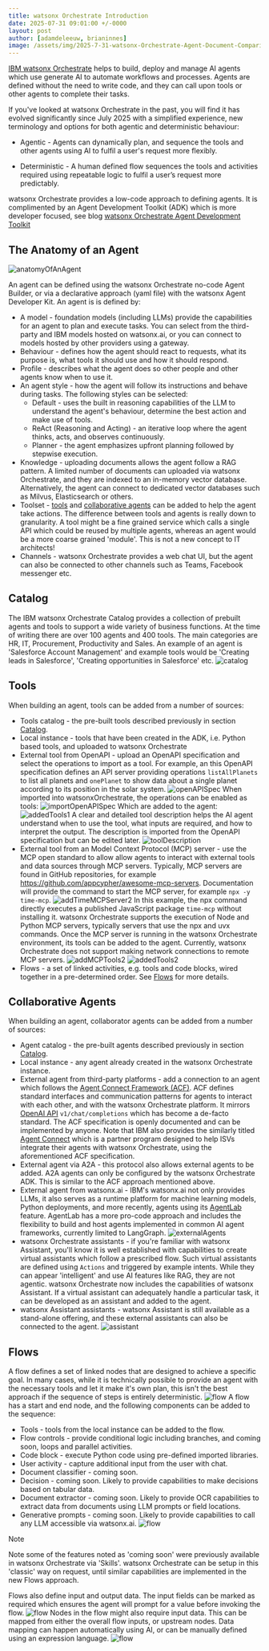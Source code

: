 ```yaml
---
title: watsonx Orchestrate Introduction
date: 2025-07-31 09:01:00 +/-0000
layout: post
author: [adamdeleeuw, brianinnes]
image: /assets/img/2025-7-31-watsonx-Orchestrate-Agent-Document-Comparison/watsonxassistant_lifecycle_1x1_16x9.jpeg
---
```


[IBM watsonx Orchestrate](https://www.ibm.com/products/watsonx-orchestrate) helps to build, deploy and manage AI agents which use generate AI to automate workflows and processes. Agents are defined without the need to write code, and they can call upon tools or other agents to complete their tasks.

If you've looked at watsonx Orchestrate in the past, you will find it has evolved significantly since July 2025 with a simplified experience, new terminology and options for both agentic and deterministic behaviour:

* Agentic - Agents can dynamically plan, and sequence the tools and other agents using AI to fulfil a user's request more flexibly.

* Deterministic - A human defined flow sequences the tools and activities required using repeatable logic to fulfil a user’s request more predictably.

watsonx Orchestrate provides a low-code approach to defining agents. It is complimented by an Agent Development Toolkit (ADK) which is more developer focused, see blog [watsonx Orchestrate Agent Development Toolkit](https://deleeuw.me.uk/posts/watsonx-Orchestrate-Agent-Development-Toolkit/)

## The Anatomy of an Agent

![anatomyOfAnAgent](/assets/img/2025-7-31-watsonx-Orchestrate-Introduction/anatomyOfAnAgent-sml.png)

An agent can be defined using the watsonx Orchestrate no-code Agent Builder, or via a declarative approach (yaml file) with the watsonx Agent Developer Kit. An agent is is defined by:

* A model - foundation models (including LLMs) provide the capabilities for an agent to plan and execute tasks. You can select from the third-party and IBM models hosted on watsonx.ai, or you can connect to models hosted by other providers using a gateway.
* Behaviour - defines how the agent should react to requests, what its purpose is, what tools it should use and how it should respond.
* Profile - describes what the agent does so other people and other agents know when to use it.
* An agent style - how the agent will follow its instructions and behave during tasks. The following styles can be selected:
    * Default - uses the built in reasoning capabilities of the LLM to understand the agent's behaviour, determine the best action and make use of tools.
    * ReAct (Reasoning and Acting) - an iterative loop where the agent thinks, acts, and observes continuously.
    * Planner - the agent emphasizes upfront planning followed by stepwise execution.
* Knowledge - uploading documents allows the agent follow a RAG pattern. A limited number of documents can uploaded via watsonx Orchestrate, and they are indexed to an in-memory vector database. Alternatively, the agent can connect to dedicated vector databases such as Milvus, Elasticsearch or others.
* Toolset - [tools](#tools) and [collaborative agents](#collaborative-agents) can be added to help the agent take actions. The difference between tools and agents is really down to granularity. A tool might be a fine grained service which calls a single API which could be reused by multiple agents, whereas an agent would be a more coarse grained 'module'. This is not a new concept to IT architects!
* Channels - watsonx Orchestrate provides a web chat UI, but the agent can also be connected to other channels such as Teams, Facebook messenger etc.

## Catalog

The IBM watsonx Orchestrate Catalog provides a collection of prebuilt agents and tools to support a wide variety of business functions. At the time of writing there are over 100 agents and 400 tools. The main categories are HR, IT, Procurement, Productivity and Sales. An example of an agent is 'Salesforce Account Management' and example tools would be 'Creating leads in Salesforce', 'Creating opportunities in Salesforce' etc.
![catalog](/assets/img/2025-7-31-watsonx-Orchestrate-Introduction/catalog.png)

## Tools

When building an agent, tools can be added from a number of sources:

* Tools catalog - the pre-built tools described previously in section [Catalog](#catalog).
* Local instance - tools that have been created in the ADK, i.e. Python based tools, and uploaded to watsonx Orchestrate
* External tool from OpenAPI - upload an OpenAPI specification and select the operations to import as a tool. For example, an this OpenAPI specification defines an API server providing operations ```listAllPlanets``` to list all planets and ```onePlanet``` to show data about a single planet according to its position in the solar system.
![openAPISpec](/assets/img/2025-7-31-watsonx-Orchestrate-Introduction/openAPISpec.png)
When imported into watsonxOrchestrate, the operations can be enabled as tools:
![importOpenAPISpec](/assets/img/2025-7-31-watsonx-Orchestrate-Introduction/importOpenAPISpec.png)
Which are added to the agent:
![addedTools1](/assets/img/2025-7-31-watsonx-Orchestrate-Introduction/addedTools1.png)
A clear and detailed tool description helps the AI agent understand when to use the tool, what inputs are required, and how to interpret the output. The description is imported from the OpenAPI specification but can be edited later.
![toolDescription](/assets/img/2025-7-31-watsonx-Orchestrate-Introduction/toolDescription.png)
* External tool from an Model Context Protocol (MCP) server - use the MCP open standard to allow allow agents to interact with external tools and data sources through MCP servers. Typically, MCP servers are found in GitHub repositories, for example https://github.com/appcypher/awesome-mcp-servers. Documentation will provide the command to start the MCP server, for example ```npx -y time-mcp```. 
![addTimeMCPServer2](/assets/img/2025-7-31-watsonx-Orchestrate-Introduction/addTimeMCPServer2.png)
In this example, the npx command directly executes a published JavaScript package ```time-mcp``` without installing it. watsonx Orchestrate supports the execution of Node and Python MCP servers, typically servers that use the npx and uvx commands. Once the MCP server is running in the watsonx Orchestrate environment, its tools can be added to the agent. Currently, watsonx Orchestrate does not support making network connections to remote MCP servers.
![addMCPTools2](/assets/img/2025-7-31-watsonx-Orchestrate-Introduction/addMCPTools2.png)
![addedTools2](/assets/img/2025-7-31-watsonx-Orchestrate-Introduction/addedTools2.png)
* Flows - a set of linked activities, e.g. tools and code blocks, wired together in a pre-determined order. See [Flows](#flows) for more details.

## Collaborative Agents

When building an agent, collaborator agents can be added from a number of sources:

* Agent catalog - the pre-built agents described previously in section [Catalog](#catalog).
* Local instance - any agent already created in the watsonx Orchestrate instance.
* External agent from third-party platforms - add a connection to an agent which follows the [Agent Connect Framework (ACF)](https://connect.watson-orchestrate.ibm.com/acf/overview). ACF defines standard interfaces and communication patterns for agents to interact with each other, and with the watsonx Orchestrate platform. It mirrors [OpenAI API](https://platform.openai.com/docs/api-reference/chat) ```v1/chat/completions``` which has become a de-facto standard. The ACF specification is openly documented and can be implemented by anyone. Note that IBM also provides the similarly titled [Agent Connect](https://connect.watson-orchestrate.ibm.com/agent-connect/overview) which is a partner program designed to help ISVs integrate their agents with watsonx Orchestrate, using the aforementioned ACF specification.
* External agent via A2A - this protocol also allows external agents to be added. A2A agents can only be configured by the watsonx Orchestrate ADK. This is similar to the ACF approach mentioned above.
* External agent from watsonx.ai - IBM's watsonx.ai not only provides LLMs, it also serves as a runtime platform for machine learning models, Python deployments, and more recently, agents using its [AgentLab](https://dataplatform.cloud.ibm.com/docs/content/wsj/analyze-data/fm-agent-lab.html?context=wx&pos=2) feature. AgentLab has a more pro-code approach and includes the flexibility to build and host agents implemented in common AI agent frameworks, currently limited to LangGraph.
![externalAgents](/assets/img/2025-7-31-watsonx-Orchestrate-Introduction/externalAgents.png)
* watsonx Orchestrate assistants - if you're familiar with watsonx Assistant, you'll know it is well established with capabilities to create virtual assistants which follow a prescribed flow. Such virtual assistants are defined using ```Actions``` and triggered by example intents. While they can appear 'intelligent' and use AI features like RAG, they are not agentic. watsonx Orchestrate now includes the capabilities of watsonx Assistant. If a virtual assistant can adequately handle a particular task, it can be developed as an assistant and added to the agent.
* watsonx Assistant assistants - watsonx Assistant is still available as a stand-alone offering, and these external assistants can also be connected to the agent.
![assistant](/assets/img/2025-7-31-watsonx-Orchestrate-Introduction/assistant.png)

## Flows

A flow defines a set of linked nodes that are designed to achieve a specific goal. In many cases, while it is technically possible to provide an agent with the necessary tools and let it make it's own plan, this isn't the best approach if the sequence of steps is entirely deterministic. 
![flow](/assets/img/2025-7-31-watsonx-Orchestrate-Introduction/flow.png)
A flow has a start and end node, and the following components can be added to the sequence:

* Tools - tools from the local instance can be added to the flow.
* Flow controls - provide conditional logic including branches, and coming soon, loops and parallel activities.
* Code block - execute Python code using pre-defined imported libraries.
* User activity - capture additional input from the user with chat.
* Document classifier - coming soon.
* Decision - coming soon. Likely to provide capabilities to make decisions based on tabular data.
* Document extractor - coming soon. Likely to provide OCR capabilities to extract data from documents using LLM prompts or field locations.
* Generative prompts - coming soon. Likely to provide capabilities to call any LLM accessible via watsonx.ai.
![flow](/assets/img/2025-7-31-watsonx-Orchestrate-Introduction/flowNodesComingSoon.png)

> [!NOTE]  
> Note some of the features noted as 'coming soon' were previously available in watsonx Orchestrate via 'Skills'. watsonx Orchestrate can be setup in this 'classic' way on request, until similar capabilities are implemented in the new Flows approach.

Flows also define input and output data. The input fields can be marked as required which ensures the agent will prompt for a value before invoking the flow.
![flow](/assets/img/2025-7-31-watsonx-Orchestrate-Introduction/flowInputsAndDescription.png)
Nodes in the flow might also require input data. This can be mapped from either the overall flow inputs, or upstream nodes. Data mapping can happen automatically using AI, or can be manually defined using an expression language.
![flow](/assets/img/2025-7-31-watsonx-Orchestrate-Introduction/flowDataMapping.png)